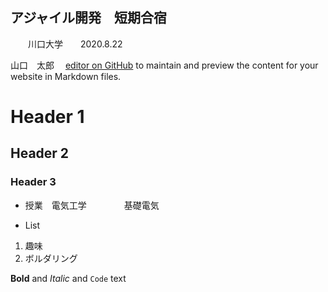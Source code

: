 ## アジャイル開発　短期合宿
　　川口大学　　2020.8.22

山口　太郎　
[editor on GitHub](https://www.google.com/) to maintain and preview the content for your website in Markdown files.

# Header 1
## Header 2
### Header 3

- 授業　電気工学
　　　　基礎電気
    
- List

1. 趣味
2. ボルダリング

**Bold** and _Italic_ and `Code` text
